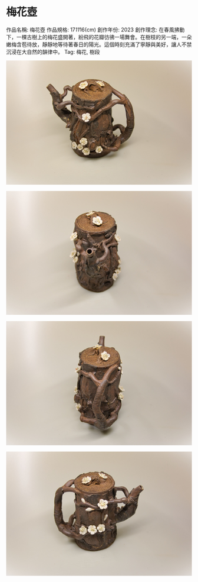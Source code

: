 # 梅花壺

作品名稱: 梅花壺
作品規格: 17*11*16(cm)
創作年份: 2023
創作理念: 在春風拂動下，一棵古樹上的梅花盛開著，紛飛的花瓣彷彿一場舞會。在樹枝的另一端，一朵嫩梅含苞待放，靜靜地等待著春日的陽光。這個時刻充滿了寧靜與美好，讓人不禁沉浸在大自然的韻律中。
Tag: 梅花, 樹段

![梅花壺01_3.jpg](%25E6%25A2%2585%25E8%258A%25B1%25E5%25A3%25BA01_3.jpg)

![梅花壺01_2.jpg](%25E6%25A2%2585%25E8%258A%25B1%25E5%25A3%25BA01_2.jpg)

![梅花壺01_4.jpg](%25E6%25A2%2585%25E8%258A%25B1%25E5%25A3%25BA01_4.jpg)

![梅花壺01_1.jpg](%25E6%25A2%2585%25E8%258A%25B1%25E5%25A3%25BA01_1.jpg)